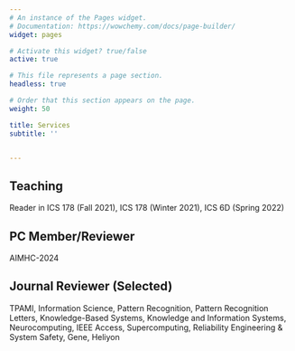 ```yaml
---
# An instance of the Pages widget.
# Documentation: https://wowchemy.com/docs/page-builder/
widget: pages

# Activate this widget? true/false
active: true

# This file represents a page section.
headless: true

# Order that this section appears on the page.
weight: 50

title: Services
subtitle: ''


---
```


## Teaching
Reader in ICS 178 (Fall 2021), ICS 178 (Winter 2021), ICS 6D (Spring 2022) 

## PC Member/Reviewer
AIMHC-2024

## Journal Reviewer (Selected)
TPAMI, Information Science, Pattern Recognition, Pattern Recognition Letters, Knowledge-Based Systems, Knowledge and Information Systems, Neurocomputing, IEEE Access, Supercomputing, Reliability Engineering & System Safety, Gene, Heliyon